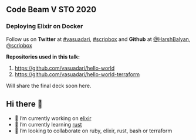 ## Code Beam V STO 2020

### Deploying Elixir on Docker
Follow us on
**Twitter** at [#vasuadari](https://twitter.com/vasuadari), [#scripbox](https://twitter.com/scripbox) and
**Github** at [@HarshBalyan](https://github.com/HarshBalyan), [@scripbox](https://github.com/scripbox)

**Repositories used in this talk:**

1. https://github.com/vasuadari/hello-world
2. https://github.com/vasuadari/hello-world-terraform

Will share the final deck soon here.

## Hi there 👋

- 🔭 I’m currently working on [elixir](https://github.com/elixir-lang/elixir)
- 🌱 I’m currently learning [rust](https://github.com/rust-lang/rust)
- 👯 I’m looking to collaborate on ruby, elixir, rust, bash or terraform
<!---
- 🤔 I’m looking for help with ...
- 💬 Ask me about ...
- 📫 How to reach me: ...
- 😄 Pronouns: ...
- ⚡ Fun fact: ...
--->

